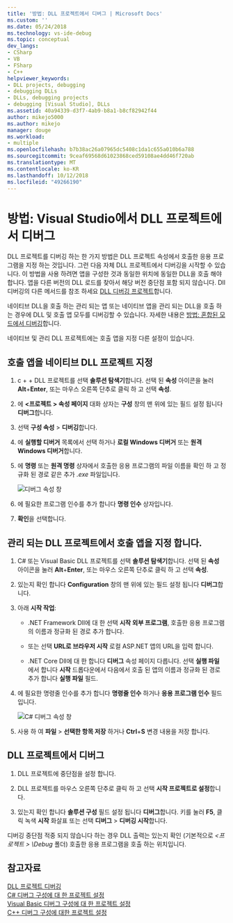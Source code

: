 ```yaml
---
title: '방법: DLL 프로젝트에서 디버그 | Microsoft Docs'
ms.custom: ''
ms.date: 05/24/2018
ms.technology: vs-ide-debug
ms.topic: conceptual
dev_langs:
- CSharp
- VB
- FSharp
- C++
helpviewer_keywords:
- DLL projects, debugging
- debugging DLLs
- DLLs, debugging projects
- debugging [Visual Studio], DLLs
ms.assetid: 40a94339-d3f7-4ab9-b8a1-b8cf82942f44
author: mikejo5000
ms.author: mikejo
manager: douge
ms.workload:
- multiple
ms.openlocfilehash: b7b38ac26a07965dc5408c1da1c655a010b6a788
ms.sourcegitcommit: 9ceaf69568d61023868ced59108ae4dd46f720ab
ms.translationtype: MT
ms.contentlocale: ko-KR
ms.lasthandoff: 10/12/2018
ms.locfileid: "49266190"
---
```

# <a name="how-to-debug-from-a-dll-project-in-visual-studio"></a>방법: Visual Studio에서 DLL 프로젝트에서 디버그

DLL 프로젝트를 디버깅 하는 한 가지 방법은 DLL 프로젝트 속성에서 호출한 응용 프로그램을 지정 하는 것입니다. 그런 다음 자체 DLL 프로젝트에서 디버깅을 시작할 수 있습니다. 이 방법을 사용 하려면 앱을 구성한 것과 동일한 위치에 동일한 DLL을 호출 해야 합니다. 앱을 다른 버전의 DLL 로드를 찾아서 해당 버전 중단점 포함 되지 않습니다. Dll 디버깅의 다른 메서드를 참조 하세요 [DLL 디버깅 프로젝트](../debugger/debugging-dll-projects.md)합니다.
  
네이티브 DLL을 호출 하는 관리 되는 앱 또는 네이티브 앱을 관리 되는 DLL을 호출 하는 경우에 DLL 및 호출 앱 모두를 디버깅할 수 있습니다. 자세한 내용은 [방법: 혼합된 모드에서 디버깅](../debugger/how-to-debug-in-mixed-mode.md)합니다.   

네이티브 및 관리 DLL 프로젝트에는 호출 앱을 지정 다른 설정이 있습니다. 

## <a name="specify-a-calling-app-in-a-native-dll-project"></a>호출 앱을 네이티브 DLL 프로젝트 지정  
  
1. c + + DLL 프로젝트를 선택 **솔루션 탐색기**합니다. 선택 된 **속성** 아이콘을 눌러 **Alt**+**Enter**, 또는 마우스 오른쪽 단추로 클릭 하 고 선택 **속성**.
   
1. 에  **\<프로젝트 > 속성 페이지** 대화 상자는 **구성** 창의 맨 위에 있는 필드 설정 됩니다 **디버그**합니다. 
   
1. 선택 **구성 속성** > **디버깅**합니다.  
   
1. 에 **실행할 디버거** 목록에서 선택 하거나 **로컬 Windows 디버거** 또는 **원격 Windows 디버거**합니다.  
   
1. 에 **명령** 또는 **원격 명령** 상자에서 호출한 응용 프로그램의 파일 이름을 확인 하 고 정규화 된 경로 같은 추가 *.exe* 파일입니다.
   
   ![디버그 속성 창](../debugger/media/dbg-debugging-properties-dll.png "디버그 속성 창")  
   
1. 에 필요한 프로그램 인수를 추가 합니다 **명령 인수** 상자입니다.  
   
1. **확인**을 선택합니다.

## <a name="specify-a-calling-app-in-a-managed-dll-project"></a>관리 되는 DLL 프로젝트에서 호출 앱을 지정 합니다.  
  
1. C# 또는 Visual Basic DLL 프로젝트를 선택 **솔루션 탐색기**합니다. 선택 된 **속성** 아이콘을 눌러 **Alt**+**Enter**, 또는 마우스 오른쪽 단추로 클릭 하 고 선택 **속성**.
   
1. 있는지 확인 합니다 **Configuration** 창의 맨 위에 있는 필드 설정 됩니다 **디버그**합니다.
   
1. 아래 **시작 작업**:
   
   - .NET Framework Dll에 대 한 선택 **시작 외부 프로그램**, 호출한 응용 프로그램의 이름과 정규화 된 경로 추가 합니다.
     
   - 또는 선택 **URL로 브라우저 시작** 로컬 ASP.NET 앱의 URL을 입력 합니다. 
   
   - .NET Core Dll에 대 한 합니다 **디버그** 속성 페이지 다릅니다. 선택 **실행 파일** 에서 합니다 **시작** 드롭다운에서 다음에서 호출 된 앱의 이름과 정규화 된 경로 추가 합니다 **실행 파일** 필드. 
   
1. 에 필요한 명령줄 인수를 추가 합니다 **명령줄 인수** 하거나 **응용 프로그램 인수** 필드입니다.
   
   ![C# 디버그 속성 창](../debugger/media/dbg-debugging-properties-dll-csharp.png "C# 디버그 속성 창") 
   
1. 사용 하 여 **파일** > **선택한 항목 저장** 하거나 **Ctrl**+**S** 변경 내용을 저장 합니다.

## <a name="debug-from-the-dll-project"></a>DLL 프로젝트에서 디버그  
 
1. DLL 프로젝트에 중단점을 설정 합니다.

1. DLL 프로젝트를 마우스 오른쪽 단추로 클릭 하 고 선택 **시작 프로젝트로 설정**합니다. 

1. 있는지 확인 합니다 **솔루션 구성** 필드 설정 됩니다 **디버그**합니다. 키를 눌러 **F5**, 클릭 녹색 **시작** 화살표 또는 선택 **디버그** > **디버깅 시작**합니다.

디버깅 중단점 적중 되지 않습니다 하는 경우 DLL 출력는 있는지 확인 (기본적으로  *\<프로젝트 > \Debug* 폴더) 호출한 응용 프로그램을 호출 하는 위치입니다.
  
## <a name="see-also"></a>참고자료  
 [DLL 프로젝트 디버깅](../debugger/debugging-dll-projects.md)   
 [C# 디버그 구성에 대 한 프로젝트 설정](../debugger/project-settings-for-csharp-debug-configurations.md)   
 [Visual Basic 디버그 구성에 대 한 프로젝트 설정](../debugger/project-settings-for-a-visual-basic-debug-configuration.md)   
 [C++ 디버그 구성에 대한 프로젝트 설정](../debugger/project-settings-for-a-cpp-debug-configuration.md)
